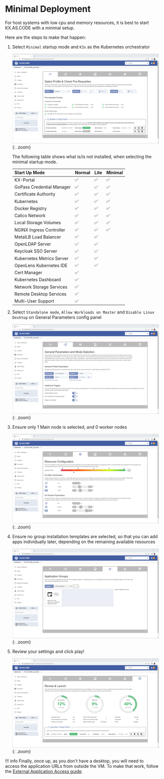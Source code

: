 # Minimal Deployment

For host systems with low cpu and memory resources, it is best to start KX.AS.CODE with a minimal setup.

Here are the steps to make that happen:

1. Select `Minimal` startup mode and `K3s` as the Kubernetes orchestrator

    ![](../assets/images/jenkins_minimal_setup.png){: .zoom}

    The following table shows what is/is not installed, when selecting the minimal startup mode.

    | Start Up Mode | Normal | Lite | Minimal |
    | ---------------|----------------|----------------|----------------|
    | KX-Portal | :white_check_mark: | :white_check_mark: | :white_check_mark: |
    | GoPass Credential Manager | :white_check_mark: | :white_check_mark: | :white_check_mark: |
    | Certificate Authority | :white_check_mark: | :white_check_mark: | :white_check_mark: |
    | Kubernetes | :white_check_mark: | :white_check_mark: | :white_check_mark: |
    | Docker Registry | :white_check_mark: | :white_check_mark: | :white_check_mark: |
    | Calico Network | :white_check_mark: | :white_check_mark: | :white_check_mark: |
    | Local Storage Volumes | :white_check_mark: | :white_check_mark: | :white_check_mark: |
    | NGINX Ingress Controller | :white_check_mark: | :white_check_mark: | :white_check_mark: |
    | MetalLB Load Balancer | :white_check_mark: | :white_check_mark: | |
    | OpenLDAP Server | :white_check_mark: | :white_check_mark: | |
    | Keycloak SSO Server | :white_check_mark: | :white_check_mark: | |
    | Kubernetes Metrics Server | :white_check_mark: | :white_check_mark: | |
    | OpenLens Kubernetes IDE | :white_check_mark: | :white_check_mark: | |
    | Cert Manager | :white_check_mark: | | |
    | Kubernetes Dashboard| :white_check_mark: | | |
    | Network Storage Services | :white_check_mark: | | |
    | Remote Desktop Services | :white_check_mark: | | |
    | Multi-User Support| :white_check_mark: | | |

2. Select `Standalone mode`, `Allow Workloads on Master` and `Disable Linux Desktop` on General Parameters config panel

    ![](../assets/images/jenkins_minimal_setup2.png){: .zoom}

3. Ensure only 1 Main node is selected, and 0 worker nodes

    ![](../assets/images/jenkins_minimal_setup3.png){: .zoom}

4. Ensure no group installation templates are selected, so that you can add apps individually later, depending on the remaining available resources

    ![](../assets/images/jenkins_minimal_setup4.png){: .zoom}

5. Review your settings and click play!

    ![](../assets/images/jenkins_minimal_setup5.png){: .zoom}

!!! info
    Finally, once up, as you don't have a desktop, you will need to access the application URLs from outside the VM. To make that work, follow the [External Application Access guide](../../Deployment/External-Application-Access/).
